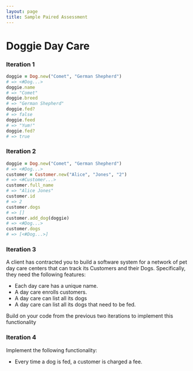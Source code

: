 ```yaml
---
layout: page
title: Sample Paired Assessment
---
```


# Doggie Day Care

### Iteration 1

```ruby
doggie = Dog.new("Comet", "German Shepherd")
# => <#Dog...>
doggie.name
# => "Comet"
doggie.breed
# => "German Shepherd"
doggie.fed?
# => false
doggie.feed
# => "Yum!"
doggie.fed?
# => true
```

### Iteration 2

```ruby
doggie = Dog.new("Comet", "German Shepherd")
# => <#Dog...>
customer = Customer.new("Alice", "Jones", "2")
# => <#Customer...>
customer.full_name
# => "Alice Jones"
customer.id
# => 2
customer.dogs
# => []
customer.add_dog(doggie)
# => <#Dog...>
customer.dogs
# => [<#Dog...>]
```

### Iteration 3

A client has contracted you to build a software system for a network of pet day care centers that can track its Customers and their Dogs. Specifically, they need the following features:

  * Each day care has a unique name.
  * A day care enrolls customers.
  * A day care can list all its dogs
  * A day care can list all its dogs that need to be fed.

Build on your code from the previous two iterations to implement this functionality

### Iteration 4

Implement the following functionality:

  * Every time a dog is fed, a customer is charged a fee.
